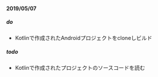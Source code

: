 #### 2019/05/07
##### do
- Kotlinで作成されたAndroidプロジェクトをcloneしビルド
##### todo
- Kotlinで作成されたプロジェクトのソースコードを読む
